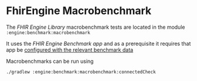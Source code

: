 # FhirEngine Macrobenchmark

The _FHIR Engine Library_ macrobenchmark tests are located in the module `:engine:benchmark:macrobenchmark`

It uses the _FHIR Engine Benchmark app_ and as a prerequisite it requires that app be [configured with the relevant benchmark data](Benchmark-app.md)

Macrobenchmarks can be run using

```shell
./gradlew :engine:benchmark:macrobenchmark:connectedCheck
```
